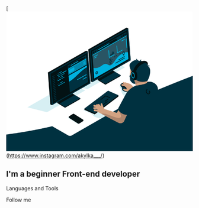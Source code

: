 [![Header](https://github.com/abyssresearcher1/abyssresearcher1/blob/main/assets/68747470733a2f2f63646e2e6472696262626c652e636f6d2f75736572732f3733303730332f73637265656e73686f74732f363538313234332f6176656e746f2e676966.gif)(https://www.instagram.com/akylka___/)

## I'm a beginner Front-end developer

Languages and Tools

Follow me
